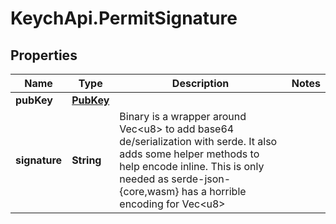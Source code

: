 # KeychApi.PermitSignature

## Properties

Name | Type | Description | Notes
------------ | ------------- | ------------- | -------------
**pubKey** | [**PubKey**](PubKey.md) |  | 
**signature** | **String** | Binary is a wrapper around Vec&lt;u8&gt; to add base64 de/serialization with serde. It also adds some helper methods to help encode inline.  This is only needed as serde-json-{core,wasm} has a horrible encoding for Vec&lt;u8&gt; | 


